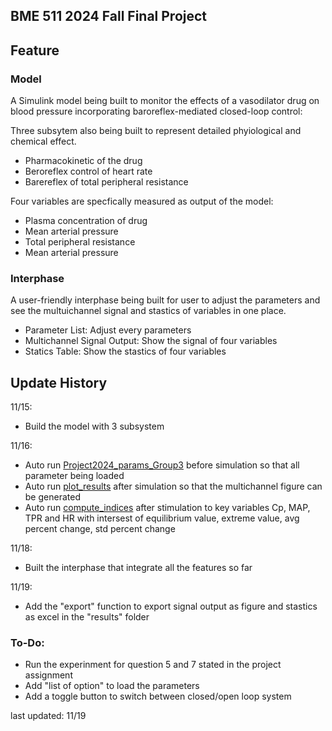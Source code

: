 ## BME 511 2024 Fall Final Project

## Feature

### Model
A Simulink model being built to monitor the effects of a vasodilator drug on blood pressure 
incorporating baroreflex-mediated closed-loop control: 

Three subsytem also being built to represent detailed phyiological and chemical effect.
- Pharmacokinetic of the drug
- Beroreflex control of heart rate
- Barereflex of total peripheral resistance

Four variables are specfically measured as output of the model:
- Plasma concentration of drug 
- Mean arterial pressure
- Total peripheral resistance
- Mean arterial pressure

### Interphase
A user-friendly interphase being built for user to adjust the parameters and
see the multuichannel signal and stastics of variables in one place.

- Parameter List: Adjust every parameters
- Multichannel Signal Output: Show the signal of four variables
- Statics Table: Show the stastics of four variables

## Update History

11/15:
- Build the model with 3 subsystem

11/16:

- Auto run [Project2024_params_Group3](./Project2024_params_Group3.m)
  before simulation so that all parameter being loaded
- Auto run [plot_results](./plot_results.m) after simulation so that
  the multichannel figure can be generated
- Auto run [compute_indices](./compute_indices.m) after stimulation to 
  key variables Cp, MAP, TPR and HR with intersest of equilibrium value,
  extreme value, avg percent change, std percent change

11/18:

- Built the interphase that integrate all the features so far

11/19:

- Add the "export" function to export signal output as figure and
  stastics as excel in the "results" folder

### To-Do:

- Run the experinment for question 5 and 7 stated in the project assignment
- Add "list of option" to load the parameters
- Add a toggle button to switch between closed/open loop system


last updated: 11/19